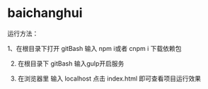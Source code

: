 # baichanghui

运行方法：

1、在根目录下打开 gitBash 输入 npm i或者 cnpm i 下载依赖包

2. 在根目录下 gitBash 输入gulp开启服务

3. 在浏览器里 输入 localhost 点击 index.html 即可查看项目运行效果
